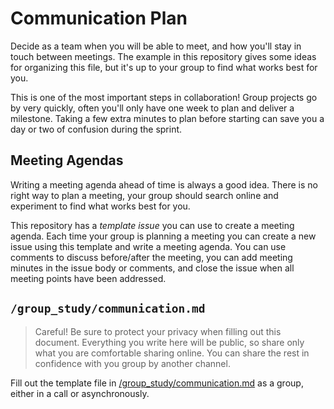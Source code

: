 # Communication Plan

Decide as a team when you will be able to meet, and how you'll stay in touch
between meetings. The example in this repository gives some ideas for organizing
this file, but it's up to your group to find what works best for you.

This is one of the most important steps in collaboration! Group projects go by very
quickly, often you'll only have one week to plan and deliver a milestone.
Taking a few extra minutes to plan before starting can save you a day or two of confusion during the sprint.

## Meeting Agendas

Writing a meeting agenda ahead of time is always a good idea. There is no right way to plan a meeting, your group should search online and experiment to find what works best for you.

This repository has a _template issue_ you can use to create a meeting agenda. Each time your group is planning a meeting you can create a new issue using this template and write a meeting agenda. You can use comments to discuss before/after the meeting, you can add meeting minutes in the issue body or comments, and close the issue when all meeting points have been addressed.

## `/group_study/communication.md`

> Careful! Be sure to protect your privacy when filling out this document.
> Everything you write here will be public, so share only what you are comfortable sharing online.
> You can share the rest in confidence with you group by another channel.

Fill out the template file in [/group_study/communication.md](../communication.md) as a group, either in a call or asynchronously.
